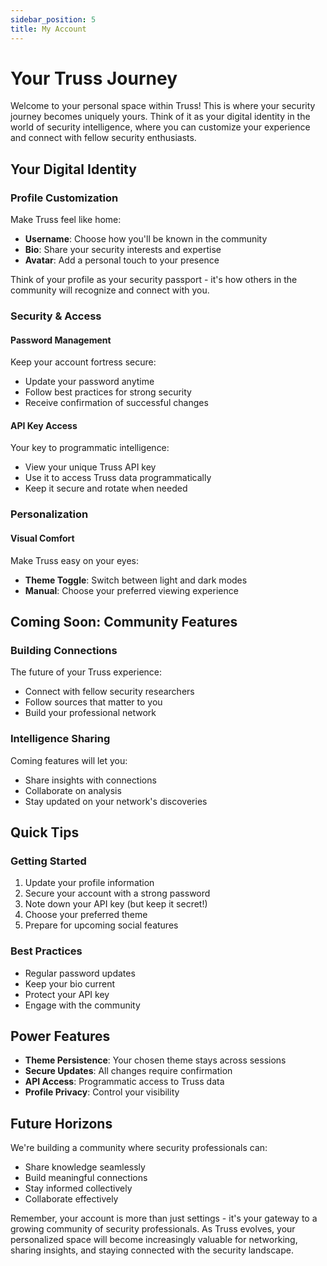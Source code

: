```yaml
---
sidebar_position: 5
title: My Account
---
```


# Your Truss Journey

Welcome to your personal space within Truss! This is where your security journey becomes uniquely yours. Think of it as your digital identity in the world of security intelligence, where you can customize your experience and connect with fellow security enthusiasts.

## Your Digital Identity

### Profile Customization
Make Truss feel like home:
- **Username**: Choose how you'll be known in the community
- **Bio**: Share your security interests and expertise
- **Avatar**: Add a personal touch to your presence

Think of your profile as your security passport - it's how others in the community will recognize and connect with you.

### Security & Access

#### Password Management
Keep your account fortress secure:
- Update your password anytime
- Follow best practices for strong security
- Receive confirmation of successful changes

#### API Key Access
Your key to programmatic intelligence:
- View your unique Truss API key
- Use it to access Truss data programmatically
- Keep it secure and rotate when needed

### Personalization

#### Visual Comfort
Make Truss easy on your eyes:
- **Theme Toggle**: Switch between light and dark modes
- **Manual**: Choose your preferred viewing experience

## Coming Soon: Community Features

### Building Connections
The future of your Truss experience:
- Connect with fellow security researchers
- Follow sources that matter to you
- Build your professional network

### Intelligence Sharing
Coming features will let you:
- Share insights with connections
- Collaborate on analysis
- Stay updated on your network's discoveries

## Quick Tips

### Getting Started
1. Update your profile information
2. Secure your account with a strong password
3. Note down your API key (but keep it secret!)
4. Choose your preferred theme
5. Prepare for upcoming social features

### Best Practices
- Regular password updates
- Keep your bio current
- Protect your API key
- Engage with the community

## Power Features
- **Theme Persistence**: Your chosen theme stays across sessions
- **Secure Updates**: All changes require confirmation
- **API Access**: Programmatic access to Truss data
- **Profile Privacy**: Control your visibility

## Future Horizons
We're building a community where security professionals can:
- Share knowledge seamlessly
- Build meaningful connections
- Stay informed collectively
- Collaborate effectively

Remember, your account is more than just settings - it's your gateway to a growing community of security professionals. As Truss evolves, your personalized space will become increasingly valuable for networking, sharing insights, and staying connected with the security landscape.